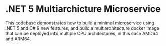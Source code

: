 # .NET 5 Multiarchicture Microservice

This codebase demonstrates how to build a minimal microservice using .NET 5 and C# 9 new features, and build a multiarchitecture docker image that can be deployed into multiple CPU architectures, in this case AMD64 and ARM64.
